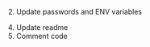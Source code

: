 <!-- 1.  Move server side `wp-cli.yml` to server snapshot -->
2.  Update passwords and ENV variables
<!-- 3.  New snapshot & API key -->
4.  Update readme
5.  Comment code
